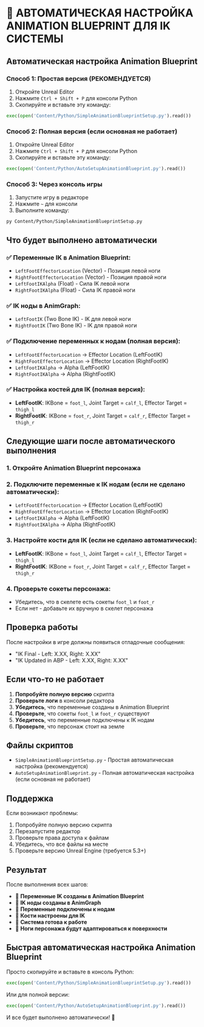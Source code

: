 # 🤖 АВТОМАТИЧЕСКАЯ НАСТРОЙКА ANIMATION BLUEPRINT ДЛЯ IK СИСТЕМЫ

## Автоматическая настройка Animation Blueprint

### Способ 1: Простая версия (РЕКОМЕНДУЕТСЯ)
1. Откройте Unreal Editor
2. Нажмите `Ctrl + Shift + P` для консоли Python
3. Скопируйте и вставьте эту команду:
```python
exec(open('Content/Python/SimpleAnimationBlueprintSetup.py').read())
```

### Способ 2: Полная версия (если основная не работает)
1. Откройте Unreal Editor
2. Нажмите `Ctrl + Shift + P` для консоли Python
3. Скопируйте и вставьте эту команду:
```python
exec(open('Content/Python/AutoSetupAnimationBlueprint.py').read())
```

### Способ 3: Через консоль игры
1. Запустите игру в редакторе
2. Нажмите `~` для консоли
3. Выполните команду:
```
py Content/Python/SimpleAnimationBlueprintSetup.py
```

## Что будет выполнено автоматически

### ✅ Переменные IK в Animation Blueprint:
- `LeftFootEffectorLocation` (Vector) - Позиция левой ноги
- `RightFootEffectorLocation` (Vector) - Позиция правой ноги
- `LeftFootIKAlpha` (Float) - Сила IK левой ноги
- `RightFootIKAlpha` (Float) - Сила IK правой ноги

### ✅ IK ноды в AnimGraph:
- `LeftFootIK` (Two Bone IK) - IK для левой ноги
- `RightFootIK` (Two Bone IK) - IK для правой ноги

### ✅ Подключение переменных к нодам (полная версия):
- `LeftFootEffectorLocation` → Effector Location (LeftFootIK)
- `RightFootEffectorLocation` → Effector Location (RightFootIK)
- `LeftFootIKAlpha` → Alpha (LeftFootIK)
- `RightFootIKAlpha` → Alpha (RightFootIK)

### ✅ Настройка костей для IK (полная версия):
- **LeftFootIK**: IKBone = `foot_l`, Joint Target = `calf_l`, Effector Target = `thigh_l`
- **RightFootIK**: IKBone = `foot_r`, Joint Target = `calf_r`, Effector Target = `thigh_r`

## Следующие шаги после автоматического выполнения

### 1. Откройте Animation Blueprint персонажа
### 2. Подключите переменные к IK нодам (если не сделано автоматически):
- `LeftFootEffectorLocation` → Effector Location (LeftFootIK)
- `RightFootEffectorLocation` → Effector Location (RightFootIK)
- `LeftFootIKAlpha` → Alpha (LeftFootIK)
- `RightFootIKAlpha` → Alpha (RightFootIK)

### 3. Настройте кости для IK (если не сделано автоматически):
- **LeftFootIK**: IKBone = `foot_l`, Joint Target = `calf_l`, Effector Target = `thigh_l`
- **RightFootIK**: IKBone = `foot_r`, Joint Target = `calf_r`, Effector Target = `thigh_r`

### 4. Проверьте сокеты персонажа:
- Убедитесь, что в скелете есть сокеты `foot_l` и `foot_r`
- Если нет - добавьте их вручную в скелет персонажа

## Проверка работы

После настройки в игре должны появиться отладочные сообщения:
- "IK Final - Left: X.XX, Right: X.XX"
- "IK Updated in ABP - Left: X.XX, Right: X.XX"

## Если что-то не работает

1. **Попробуйте полную версию** скрипта
2. **Проверьте логи** в консоли редактора
3. **Убедитесь**, что переменные созданы в Animation Blueprint
4. **Проверьте**, что сокеты `foot_l` и `foot_r` существуют
5. **Убедитесь**, что переменные подключены к IK нодам
6. **Проверьте**, что персонаж стоит на земле

## Файлы скриптов

- `SimpleAnimationBlueprintSetup.py` - Простая автоматическая настройка (рекомендуется)
- `AutoSetupAnimationBlueprint.py` - Полная автоматическая настройка (если основная не работает)

## Поддержка

Если возникают проблемы:
1. Попробуйте полную версию скрипта
2. Перезапустите редактор
3. Проверьте права доступа к файлам
4. Убедитесь, что все файлы на месте
5. Проверьте версию Unreal Engine (требуется 5.3+)

## Результат

После выполнения всех шагов:
- 🎯 **Переменные IK созданы в Animation Blueprint**
- 🎯 **IK ноды созданы в AnimGraph**
- 🎯 **Переменные подключены к нодам**
- 🎯 **Кости настроены для IK**
- 🎯 **Система готова к работе**
- 🎯 **Ноги персонажа будут адаптироваться к поверхности**

## Быстрая автоматическая настройка Animation Blueprint

Просто скопируйте и вставьте в консоль Python:

```python
exec(open('Content/Python/SimpleAnimationBlueprintSetup.py').read())
```

Или для полной версии:

```python
exec(open('Content/Python/AutoSetupAnimationBlueprint.py').read())
```

И все будет выполнено автоматически! 🚀
